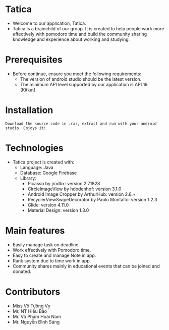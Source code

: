 # Tatica
* Welcome to our application, Tatica. 
* Tatica is a brainchild of our group. It is created to help people work more effectively with pomodoro time and build the community sharing knowledge and experience about working and studying.

# Prerequisites
* Before continue, ensure you meet the following requirements:
	* The version of android studio should be the latest version.
	* The minimum API level supported by our application is API 19 (Kitkat).
	
# Installation
	Download the source code in .rar, extract and run with your android studio. Enjoys it!

# Technologies
* Tatica project is created with:
	* Language: Java
	* Database: Google Firebase
	* Library:
		* Picasso by jrodbx: version 2.71828
		* CircleImageView by hdodenhof: version 3.1.0 
		* Android Image Cropper by ArthurHub: version 2.8.+
		* RecyclerViewSwipeDecorator by Paolo Montalto: version 1.2.3
		* Glide: version 4.11.0
		* Material Design: version 1.3.0
		
# Main features
* Easily manage task on deadline. 
* Work effectively with Pomodoro time.
* Easy to create and manage Note in app.
* Rank system due to time work in app.  
* Community shares mainly in educational events that can be joined and donated.

# Contributors
* Miss Võ Tường Vy
* Mr. NT Hiếu Bảo
* Mr. Võ Phạm Hoài Nam
* Mr. Nguyễn Đình Sáng
